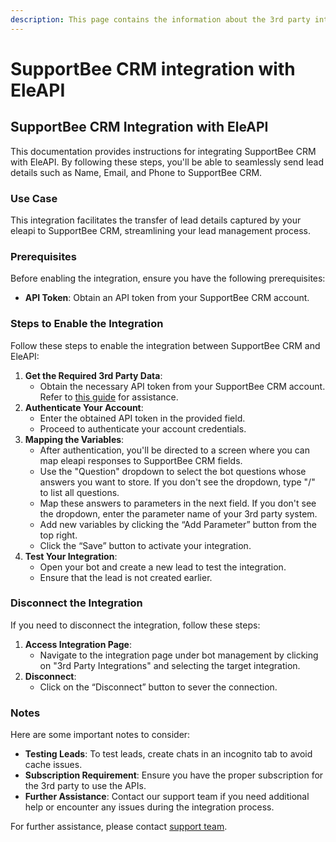 ```yaml
---
description: This page contains the information about the 3rd party integrations.
---
```


# SupportBee CRM integration with EleAPI

## SupportBee CRM Integration with EleAPI

This documentation provides instructions for integrating SupportBee CRM with EleAPI. By following these steps, you'll be able to seamlessly send lead details such as Name, Email, and Phone to SupportBee CRM.

### Use Case

This integration facilitates the transfer of lead details captured by your eleapi to SupportBee CRM, streamlining your lead management process.

### Prerequisites

Before enabling the integration, ensure you have the following prerequisites:

* **API Token**: Obtain an API token from your SupportBee CRM account.

### Steps to Enable the Integration

Follow these steps to enable the integration between SupportBee CRM and EleAPI:

1. **Get the Required 3rd Party Data**:
   * Obtain the necessary API token from your SupportBee CRM account. Refer to [this guide](https://help-desk-migration.com/help/can-find-api-token-supportbee/) for assistance.
2. **Authenticate Your Account**:
   * Enter the obtained API token in the provided field.
   * Proceed to authenticate your account credentials.
3. **Mapping the Variables**:
   * After authentication, you'll be directed to a screen where you can map eleapi responses to SupportBee CRM fields.
   * Use the "Question" dropdown to select the bot questions whose answers you want to store. If you don't see the dropdown, type "/" to list all questions.
   * Map these answers to parameters in the next field. If you don't see the dropdown, enter the parameter name of your 3rd party system.
   * Add new variables by clicking the “Add Parameter” button from the top right.
   * Click the “Save” button to activate your integration.
4. **Test Your Integration**:
   * Open your bot and create a new lead to test the integration.
   * Ensure that the lead is not created earlier.

### Disconnect the Integration

If you need to disconnect the integration, follow these steps:

1. **Access Integration Page**:
   * Navigate to the integration page under bot management by clicking on "3rd Party Integrations" and selecting the target integration.
2. **Disconnect**:
   * Click on the “Disconnect” button to sever the connection.

### Notes

Here are some important notes to consider:

* **Testing Leads**: To test leads, create chats in an incognito tab to avoid cache issues.
* **Subscription Requirement**: Ensure you have the proper subscription for the 3rd party to use the APIs.
* **Further Assistance**: Contact our support team if you need additional help or encounter any issues during the integration process.

For further assistance, please contact [support team](mailto:eleapisdeveloper@gmail.com).
